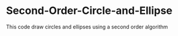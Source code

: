 # Second-Order-Circle-and-Ellipse
This code draw circles and ellipses using a second order algorithm
